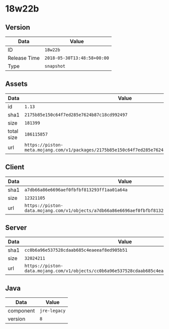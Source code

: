 # 18w22b

## Version

|**Data**        | **Value**                 |
|----------------|-------------------------|
| ID   | ```18w22b```   |
| Release Time   | ```2018-05-30T13:48:58+00:00```   |
| Type   | ```snapshot```   |

## Assets

|**Data**        | **Value**                 |
|----------------|-------------------------|
| id   | ```1.13```   |
| sha1   | ```2175b85e150c64f7ed285e7624b87c18cd992497```   |
| size   | ```181399```   |
| total size  | ```186115857```  |
| url       | ```https://piston-meta.mojang.com/v1/packages/2175b85e150c64f7ed285e7624b87c18cd992497/1.13.json``` |

## Client

|**Data**        | **Value**                 |
|----------------|-------------------------|
| sha1   | ```a7db66a86e6696aef0fbfbf813293ff1aa01a64a```   |
| size   | ```12321105```   |
| url       | ```https://piston-data.mojang.com/v1/objects/a7db66a86e6696aef0fbfbf813293ff1aa01a64a/client.jar``` |

## Server

|**Data**        | **Value**                 |
|----------------|-------------------------|
| sha1   | ```cc0b6a96e537528cdaab685c4eaeeaf8ed905b51```   |
| size   | ```32024211```   |
| url       | ```https://piston-data.mojang.com/v1/objects/cc0b6a96e537528cdaab685c4eaeeaf8ed905b51/server.jar``` |

## Java

|**Data**        | **Value**                 |
|----------------|-------------------------|
| component   | ```jre-legacy```   |
| version   | ```8```   |